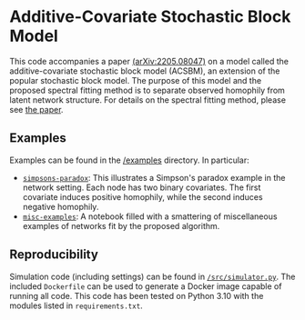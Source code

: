 # Additive-Covariate Stochastic Block Model

This code accompanies a paper [(arXiv:2205.08047)](https://arxiv.org/abs/2205.08047) on a model called the additive-covariate stochastic block model (ACSBM), an extension of the popular stochastic block model. The purpose of this model and the proposed spectral fitting method is to separate observed homophily from latent network structure. For details on the spectral fitting method, please see [the paper](https://arxiv.org/abs/2205.08047).

## Examples

Examples can be found in the [/examples](/examples) directory. In particular:

- [`simpsons-paradox`](/examples/simpsons-paradox.ipynb): This illustrates a Simpson's paradox example in the network setting. Each node has two binary covariates. The first covariate induces positive homophily, while the second induces negative homophily.
- [`misc-examples`](/examples/misc-examples.ipynb): A notebook filled with a smattering of miscellaneous examples of networks fit by the proposed algorithm.

## Reproducibility

Simulation code (including settings) can be found in [`/src/simulator.py`](/src/simulator.py). The included `Dockerfile` can be used to generate a Docker image capable of running all code. This code has been tested on Python 3.10 with the modules listed in `requirements.txt`.
